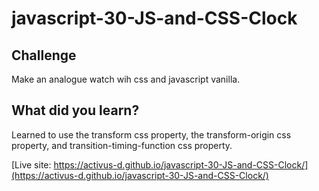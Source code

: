 # javascript-30-JS-and-CSS-Clock
## Challenge
Make an analogue watch wih css and javascript vanilla.

## What did you learn?
Learned to use the transform css property, the transform-origin css property, and transition-timing-function css property.

[Live site: https://activus-d.github.io/javascript-30-JS-and-CSS-Clock/](https://activus-d.github.io/javascript-30-JS-and-CSS-Clock/)

